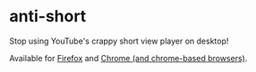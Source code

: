 # anti-short
Stop using YouTube's crappy short view player on desktop!

Available for [Firefox](https://addons.mozilla.org/en-US/firefox/addon/anti-short/) and [Chrome (and chrome-based browsers)](https://chrome.google.com/webstore/detail/anti-short/icndfcelhhpiihkbchfakognjlcchflc).
